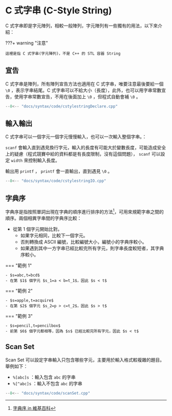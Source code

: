 # C 式字串 (C-Style String)

C 式字串即是字元陣列，相較一般陣列，字元陣列有一些獨有的用法，以下來介紹：

???+ warning "注意"

    這裡是指 C 式字串(字元陣列)，不是 C++ 的 STL 容器 String

## 宣告

C 式字串是陣列，所有陣列宣告方法也適用在 C 式字串，唯要注意最後要給一個 `\0` ，表示字串結尾。C 式字串可以不給大小（長度），此外，也可以用字串常數宣告，使用字串常數宣告，不用在後面加上 `\0` ，但程式自動會補 `\0` 。

```cpp
--8<-- "docs/syntax/code/cstylestringDeclare.cpp"
```

## 輸入輸出

C 式字串可以一個字元一個字元慢慢輸入，也可以一次輸入整個字串。：

 `scanf` 會輸入直到遇見換行字元，輸入的長度有可能大於變數長度，可能造成安全上的疑慮（程式競賽中給的資料都是有長度限制，沒有這個問題）， `scanf` 可以設定 `width` 來控制輸入長度。

輸出用 `printf` ， `printf` 會一直輸出，直到遇見 `\0` 。

```cpp
--8<-- "docs/syntax/code/cstylestringIO.cpp"
```

## 字典序

字典序是指按照單詞出現在字典的順序進行排序的方法[^1]，可用來規範字串之間的順序。兩個相異字串間的字典序比較：

-   從第 $1$ 個字元開始比對。
    - 如果字元相同，比較下一個字元。
    - 否則轉換成 ASCII 編號，比較編號大小，編號小的字典序較小。
    - 如果遇到其中一方字串已經比較完所有字元，則字串長度較短者，其字典序較小。

=== "範例 1"

    - $s=abc,t=bcd$
    - 在第 $1$ 個字元 $s_1=a < b=t_1$，因此 $s < t$

=== "範例 2"

    - $s=apple,t=acquire$
    - 在第 $2$ 個字元 $s_2=p > c=t_2$，因此 $s > t$

=== "範例 3"

    - $s=pencil,t=pencilbox$
    - 前第 $6$ 個字元都相等，因為 $s$ 已經比較完所有字元，因此 $s < t$

## Scan Set

Scan Set 可以設定字串輸入只包含哪些字元，主要用於輸入格式較複雜的題目。舉例如下：

-  `%[abc]s` ：輸入包含 `abc` 的字串
-  `%[^abc]s` ：輸入不包含 `abc` 的字串

```cpp
--8<-- "docs/syntax/code/scanSet.cpp"
```

[^1]:  [字典序 in 維基百科](https://zh.wikipedia.org/wiki/%E5%AD%97%E5%85%B8%E5%BA%8F) 

